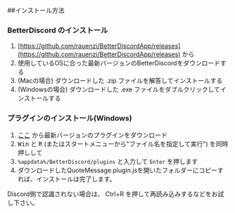 ##インストール方法

### BetterDiscord のインストール

1. [https://github.com/rauenzi/BetterDiscordApp/releases](https://github.com/rauenzi/BetterDiscordApp/releases) から
2. 使用しているOSに合った最新バージョンのBetterDiscordをダウンロードする
3. (Macの場合) ダウンロードした .zip ファイルを解答してインストールする
3. (Windowsの場合) ダウンロードした .exe ファイルをダブルクリックしてインストールする

### プラグインのインストール(Windows)

1. [ここ]() から最新バージョンのプラグインをダウンロード
2. <kbd>Win</kbd> と <kbd>R</kbd> (またはスタートメニューから"ファイル名を指定して実行") を同時押しして
3. `%appdata%/BetterDiscord/plugins` と入力して `Enter` を押します
4. ダウンロードしたQuoteMessage.plugin.jsを開いたフォルダーにコピーすれば、インストールは完了します。

Discord側で認識されない場合は、 Ctrl+R を押して再読み込みするなどをお試し下さい。